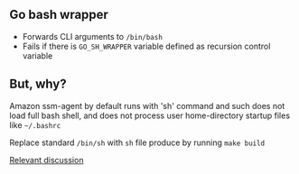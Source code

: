 ## Go bash wrapper

- Forwards CLI arguments to `/bin/bash`
- Fails if there is `GO_SH_WRAPPER` variable defined as recursion
  control variable

## But, why?

Amazon ssm-agent by default runs with 'sh' command and such does
not load full bash shell, and does not process user home-directory
startup files like `~/.bashrc`

Replace standard `/bin/sh` with `sh` file produce by running `make build`

[Relevant discussion](https://github.com/aws/amazon-ssm-agent/pull/171)
